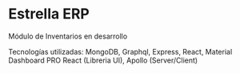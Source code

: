 # Estrella ERP

Módulo de Inventarios en desarrollo

Tecnologías utilizadas:
MongoDB, Graphql, Express, React, Material Dashboard PRO React (Libreria UI), Apollo (Server/Client)
